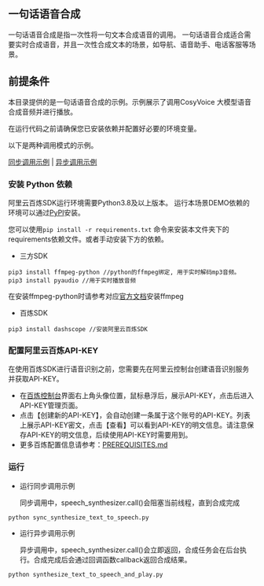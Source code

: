 ## 一句话语音合成 
一句话语音合成是指一次性将一句文本合成语音的调用。
一句话语音合成适合需要实时合成语音，并且一次性合成文本的场景，如导航、语音助手、电话客服等场景。


## 前提条件
本目录提供的是一句话语音合成的示例。示例展示了调用CosyVoice 大模型语音合成音频并进行播放。

在运行代码之前请确保您已安装依赖并配置好必要的环境变量。

以下是两种调用模式的示例。

[同步调用示例](./sync_synthesize_text_to_speech.py)  | [异步调用示例](./synthesize_text_to_speech_and_play.py)

### 安装 Python 依赖

阿里云百炼SDK运行环境需要Python3.8及以上版本。
运行本场景DEMO依赖的环境可以通过[PyPI](https://pypi.org/)安装。

您可以使用`pip install -r requirements.txt` 命令来安装本文件夹下的requirements依赖文件。或者手动安装下方的依赖。

- 三方SDK
```commandline
pip3 install ffmpeg-python //python的ffmpeg绑定, 用于实时解码mp3音频。
pip3 install pyaudio //用于实时播放音频
```
在安装ffmpeg-python时请参考对应[官方文档](https://github.com/kkroening/ffmpeg-python)安装ffmpeg

- 百炼SDK
```commandline
pip3 install dashscope //安装阿里云百炼SDK
```


### 配置阿里云百炼API-KEY
在使用百炼SDK进行语音识别之前，您需要先在阿里云控制台创建语音识别服务并获取API-KEY。
- 在[百炼控制台](https://bailian.console.aliyun.com/)界面右上角头像位置，鼠标悬浮后，展示API-KEY，点击后进入API-KEY管理页面。
- 点击【创建新的API-KEY】，会自动创建一条属于这个账号的API-KEY。列表上展示API-KEY密文，点击【查看】可以看到API-KEY的明文信息。请注意保存API-KEY的明文信息，后续使用API-KEY时需要用到。
- 更多百炼配置信息请参考：[PREREQUISITES.md](../../../../../PREREQUISITES.md)


### 运行

- 运行同步调用示例
    
    同步调用中，speech_synthesizer.call()会阻塞当前线程，直到合成完成
```commandline
python sync_synthesize_text_to_speech.py
```

- 运行异步调用示例

    异步调用中，speech_synthesizer.call()会立即返回，合成任务会在后台执行。合成完成后会通过回调函数callback返回合成结果。
```commandline
python synthesize_text_to_speech_and_play.py
```
    
